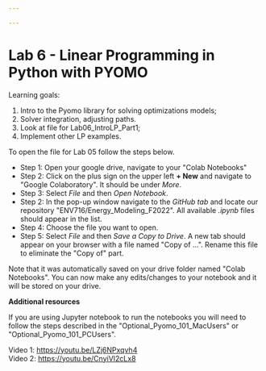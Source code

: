 ```yaml
---

---
```


# Lab 6 - Linear Programming in Python with PYOMO

Learning goals:

1. Intro to the Pyomo library for solving optimizations models;
2. Solver integration, adjusting paths.
3. Look at file for Lab06_IntroLP_Part1;
4. Implement other LP examples.

To open the file for Lab 05 follow the steps below.

* Step 1: Open your google drive, navigate to your "Colab Notebooks" <br>
* Step 2: Click on the plus sign on the upper left **+ New** and navigate to "Google Colaboratory". It should be under *More*. <br>
* Step 3: Select *File* and then *Open Notebook*. <br>
* Step 2: In the pop-up window navigate to the *GitHub tab* and locate our repository "ENV716/Energy_Modeling_F2022". All available *.ipynb* files should appear in the list. <br>
* Step 4: Choose the file you want to open.
* Step 5: Select *File* and then *Save a Copy to Drive*. A new tab should appear on your browser with a file named "Copy of ...". Rename this file to eliminate the "Copy of" part. <br>

Note that it was automatically saved on your drive folder named "Colab Notebooks". You can now make any edits/changes to your notebook and it will be stored on your drive. <br>

**Additional resources**

If you are using Jupyter notebook to run the notebooks you will need to follow the steps described in the "Optional_Pyomo_101_MacUsers" or "Optional_Pyomo_101_PCUsers".

Video 1: https://youtu.be/LZj6NPxqvh4 <br>
Video 2: https://youtu.be/CnyiVI2cLx8
